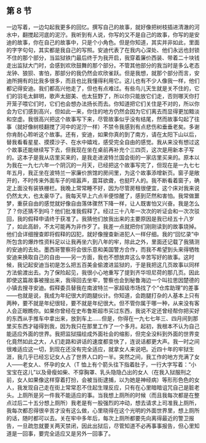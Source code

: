 ## 第 8 节

一边写着，一边勾起我更多的回忆。撰写自己的故事，就好像把树枝插进清澈的河水中，翻搅起河底的泥泞。我听到有人说，你写的又不是自己的故事，你写的是安迪的故事，你在自己的故事中，只是个小角色。但是你知道，其实并非如此，里面的字字句句，其实都是我自己的写照。安迪代表了在我内心深处、他们永远也封锁不住的那个部分，当监狱铁门最后终于为我开启，我穿着廉价西装、带着二十块钱走出监狱大门时，会感到欢欣鼓舞的那个部分。不管其他部分的我当时是多么老态龙钟、狼狈、害怕，那部分的我仍然会欢欣雀跃。但是我想，就那个部分而言，安迪所拥有的比我多很多，而且也比我懂得利用它。这儿也有不少人像我一样，他们都记得安迪。我们都高兴他走了，但也有点难过。有些鸟儿天生就是关不住的，它们的羽毛太鲜明，歌声太甜美、也太狂野了，所以你只能放它们走，否则哪天你打开笼子喂它们时，它们也会想办法扬长而去。你知道把它们关住是不对的，所以你会为它们感到高兴，但如此一来，你住的地方仍然会因为它们离去而显得更加黯淡和空虚。我很高兴把这个故事写下来，尽管故事似乎没有结尾，然而故事勾起了往事（就好像树枝翻搅了河中的泥泞一样）不禁令我感到有点悲伤和垂垂老矣。多谢你肯耐心聆听这个故事。还有，安迪，如果你真的到了南方，请在太阳下山以后，替我看看星星、摸摸沙子、在水中嬉戏，感受完全自由的感觉。我从来没有想过这个故事还能继续写下去，但我现在坐在桌前再补充个三四页，这次是用新本子写的。这本子是我从店里买来的，是我走进波特兰国会街的一家店里买来的。原本以为我在一九七六年一个阴沉的一月天，已经把这个故事写完了，但现在是一九七七年五月，我正坐在波特兰一家廉价旅馆的房间里，为这个故事添增新页。窗子是敞开的，不时传来外面车子的喧嚣声，震耳欲聋，也挺吓人的。我不断看着窗子，确定上面没有装铁栅栏。我晚上常常睡不好，因为尽管房租很便宜，这个床对我来说仍然太大，也太豪华了。我每天早上六点半便惊醒了，感到茫然和害怕。我常做噩梦，重获自由的感觉就好像自由落体骤然下降一样，让人既害怕又兴奋。我是怎么了？你还猜不到吗？他们批准我假释了。经过三十八年一次次的听证会和一次次驳回，我的假释申请终于获准了。我猜他们放我出来的主要原因是我已经五十八岁了，如此高龄，不太可能再为非作歹了。我差一点就把你们刚刚读到的故事烧掉。他们会详细搜查即将假释的囚犯，就好像搜查新进犯人一样仔细。我的“回忆录”中所包含的爆炸性资料足以让我再坐六到八年的牢，除此之外，里面还记载了我猜测的安迪的去处。墨西哥警察将会很乐意和美国警方合作，而我不希望到头来得牺牲安迪来换取自己的自由——另一方面，我也不想放弃这么辛苦写好的故事。这时候，我记起安迪当初是怎么把五百美金偷渡进监狱的，于是我把这几页故事以同样方法偷渡出去。为了保险起见，我很小心地重写了提到齐华坦尼荷的那几页。因此即使这篇故事被搜出来，我得回去坐牢，警察也会到秘鲁海边一个叫拉思因楚德的小镇去搜寻安迪。假释委员替我在南波特兰一家超级市场找了个“仓库助理”的差事——也就是说，我成为年纪很大的跑腿伙计。你知道，会跑腿打杂的人基本上只有两种，要不就是年纪很轻，要不就是年纪很大。但不管你属于哪一种，从来没有客人会正眼瞧你。如果你曾经在史布鲁斯超市买过东西，我说不定还曾经帮你把买好的东西从手推车中拿出来，放到车上……但是，你得在一九七七年三、四月间到那里买东西才碰得到我，因为我只在那里工作了一个多月。起初，我根本不认为自己能适应外面的世界。我把监狱描绘成外面社会的缩影，但完全没料到外面的世界变化竟然如此之大，人们走路和讲话的速度都变快了，连说话都更大声。我一时之间很难适应这一切，到现在还没有完全适应，就拿女人来说吧。近四十年的牢狱生涯，我几乎已经忘记女人占了世界人口的一半。突然之间，我工作的地方充满了女人——老女人、怀孕的女人（T 恤上有个箭头往下指着肚子，一行大字写着：“小宝宝在这儿”以及骨瘦如柴、不穿胸罩、乳头隐隐凸出的女人（在我入狱服刑之前，女人如果像这样穿着打扮，会被当街逮捕，以为她是神经病）等形形色色的女人，我发现自己走在街上常常忍不住起生理反应，只有在心里暗暗诅咒自己是脏老头。上厕所是另一件我不能适应的事。当我想上厕所的时候（而且我每次都是在整点过后二十五分想上厕所）我老是有一股强烈的冲动，想去请求上司准我上厕所，我每次都忍得很辛苦才没有这么做，心里晓得在这个光明的外面世界里，想上厕所的话，随时都可以去。关在牢中多年后，每次上厕所都要先向离得最近的警卫报告，一旦疏忽就要关两天禁闭，因此出狱后，尽管知道不必再事事报告，但心里知道是一回事，要完全适应又是另外一回事了。